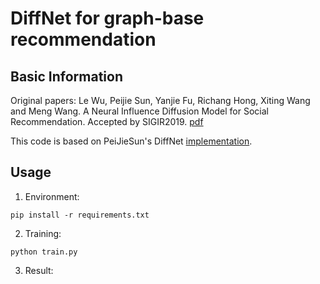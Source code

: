 # DiffNet for graph-base recommendation
## Basic Information
Original papers: Le Wu, Peijie Sun, Yanjie Fu, Richang Hong, Xiting Wang and Meng Wang. A Neural Influence Diffusion Model for Social Recommendation. Accepted by SIGIR2019. [pdf](https://arxiv.org/pdf/1904.10322.pdf)

This code is based on PeiJieSun's DiffNet [implementation](https://github.com/PeiJieSun/diffnet).
## Usage
1. Environment: 
```
pip install -r requirements.txt
```
2. Training:
```
python train.py
```
3. Result:
